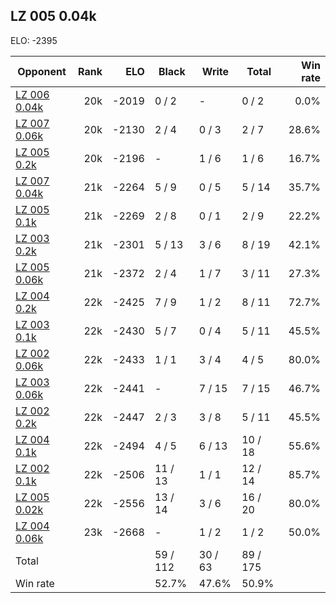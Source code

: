## LZ 005 0.04k ##

ELO: -2395

Opponent | Rank | ELO | Black | Write | Total | Win rate
---------|-----:|----:|-------|-------|-------|-------:
[LZ 006 0.04k](LZ%20006%200.04k.md) | 20k | -2019 | 0 / 2 | - | 0 / 2 | 0.0%
[LZ 007 0.06k](LZ%20007%200.06k.md) | 20k | -2130 | 2 / 4 | 0 / 3 | 2 / 7 | 28.6%
[LZ 005 0.2k](LZ%20005%200.2k.md) | 20k | -2196 | - | 1 / 6 | 1 / 6 | 16.7%
[LZ 007 0.04k](LZ%20007%200.04k.md) | 21k | -2264 | 5 / 9 | 0 / 5 | 5 / 14 | 35.7%
[LZ 005 0.1k](LZ%20005%200.1k.md) | 21k | -2269 | 2 / 8 | 0 / 1 | 2 / 9 | 22.2%
[LZ 003 0.2k](LZ%20003%200.2k.md) | 21k | -2301 | 5 / 13 | 3 / 6 | 8 / 19 | 42.1%
[LZ 005 0.06k](LZ%20005%200.06k.md) | 21k | -2372 | 2 / 4 | 1 / 7 | 3 / 11 | 27.3%
[LZ 004 0.2k](LZ%20004%200.2k.md) | 22k | -2425 | 7 / 9 | 1 / 2 | 8 / 11 | 72.7%
[LZ 003 0.1k](LZ%20003%200.1k.md) | 22k | -2430 | 5 / 7 | 0 / 4 | 5 / 11 | 45.5%
[LZ 002 0.06k](LZ%20002%200.06k.md) | 22k | -2433 | 1 / 1 | 3 / 4 | 4 / 5 | 80.0%
[LZ 003 0.06k](LZ%20003%200.06k.md) | 22k | -2441 | - | 7 / 15 | 7 / 15 | 46.7%
[LZ 002 0.2k](LZ%20002%200.2k.md) | 22k | -2447 | 2 / 3 | 3 / 8 | 5 / 11 | 45.5%
[LZ 004 0.1k](LZ%20004%200.1k.md) | 22k | -2494 | 4 / 5 | 6 / 13 | 10 / 18 | 55.6%
[LZ 002 0.1k](LZ%20002%200.1k.md) | 22k | -2506 | 11 / 13 | 1 / 1 | 12 / 14 | 85.7%
[LZ 005 0.02k](LZ%20005%200.02k.md) | 22k | -2556 | 13 / 14 | 3 / 6 | 16 / 20 | 80.0%
[LZ 004 0.06k](LZ%20004%200.06k.md) | 23k | -2668 | - | 1 / 2 | 1 / 2 | 50.0%
Total | | | 59 / 112 | 30 / 63 | 89 / 175 | 
Win rate| | | 52.7% | 47.6% | 50.9% | 
